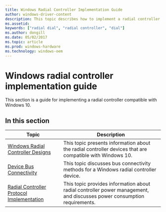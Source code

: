 ```yaml
---
title: Windows Radial Controller Implementation Guide
author: windows-driver-content
description: This topic describes how to implement a radial controller starting in the Windows Anniversary Update.
ms.assetid:
keywords: ["radial dial", "radial controller", "dial"]
ms.author: dongill
ms.date: 05/02/2017
ms.topic: article
ms.prod: windows-hardware
ms.technology: windows-oem
---
```


# Windows radial controller implementation guide

This section is a guide for implementing a radial controller compatible with Windows 10.

## In this section

| Topic | Description |
| --- | --- |
| [Windows Radial Controller Designs](radial-controller-designs.md) | This topic presents information about the radial controller devices that are compatible with Windows 10. |
| [Device Bus Connectivity](radial-controller-device-bus-connectivity.md) | This topic discusses bus connectivity methods for a Windows radial controller device. |
| [Radial Controller Protocol Implementation](radial-controller-protocol-implementation.md) | This topic provides information about radial controller power management, and discusses power consumption requirements. |
